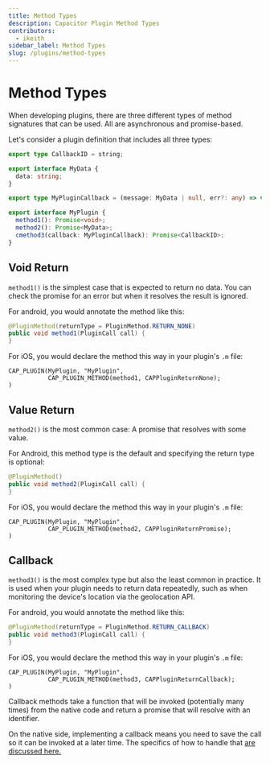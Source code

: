 ```yaml
---
title: Method Types
description: Capacitor Plugin Method Types
contributors:
  - ikeith
sidebar_label: Method Types
slug: /plugins/method-types
---
```


# Method Types

When developing plugins, there are three different types of method signatures that can be used. All are asynchronous and promise-based.

Let's consider a plugin definition that includes all three types:

```typescript
export type CallbackID = string;

export interface MyData {
  data: string;
}

export type MyPluginCallback = (message: MyData | null, err?: any) => void;

export interface MyPlugin {
  method1(): Promise<void>;
  method2(): Promise<MyData>;
  cmethod3(callback: MyPluginCallback): Promise<CallbackID>;
}
```

## Void Return

`method1()` is the simplest case that is expected to return no data. You can check the promise for an error but when it resolves the result is ignored.

For android, you would annotate the method like this:

```java
@PluginMethod(returnType = PluginMethod.RETURN_NONE)
public void method1(PluginCall call) {
}
```

For iOS, you would declare the method this way in your plugin's `.m` file:

```objc
CAP_PLUGIN(MyPlugin, "MyPlugin",
           CAP_PLUGIN_METHOD(method1, CAPPluginReturnNone);
)
```

## Value Return

`method2()` is the most common case: A promise that resolves with some value.

For Android, this method type is the default and specifying the return type is optional:

```java
@PluginMethod()
public void method2(PluginCall call) {
}
```

For iOS, you would declare the method this way in your plugin's `.m` file:

```objc
CAP_PLUGIN(MyPlugin, "MyPlugin",
           CAP_PLUGIN_METHOD(method2, CAPPluginReturnPromise);
)
```

## Callback

`method3()` is the most complex type but also the least common in practice. It is used when your plugin needs to return data repeatedly, such as when monitoring the device's location via the geolocation API.

For android, you would annotate the method like this:

```java
@PluginMethod(returnType = PluginMethod.RETURN_CALLBACK)
public void method3(PluginCall call) {
}
```

For iOS, you would declare the method this way in your plugin's `.m` file:

```objc
CAP_PLUGIN(MyPlugin, "MyPlugin",
           CAP_PLUGIN_METHOD(method3, CAPPluginReturnCallback);
)
```

Callback methods take a function that will be invoked (potentially many times) from the native code and return a promise that will resolve with an identifier.

On the native side, implementing a callback means you need to save the call so it can be invoked at a later time. The specifics of how to handle that [are discussed here.](/docs/v3/core-apis/saving-calls)
